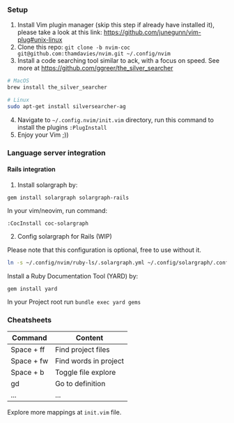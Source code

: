 ### Setup
1. Install Vim plugin manager (skip this step if already have installed it), please take a look at this link: https://github.com/junegunn/vim-plug#unix-linux
2. Clone this repo: `git clone -b nvim-coc git@github.com:thamdavies/nvim.git ~/.config/nvim`
3. Install a code searching tool similar to ack, with a focus on speed. See more at https://github.com/ggreer/the_silver_searcher
```bash
# MacOS
brew install the_silver_searcher

# Linux
sudo apt-get install silversearcher-ag
```
4. Navigate to `~/.config.nvim/init.vim` directory, run this command to install the plugins `:PlugInstall`
5. Enjoy your Vim ;))
### Language server integration
#### Rails integration
1. Install solargraph by:
```
gem install solargraph solargraph-rails
```
In your vim/neovim, run command:
```
:CocInstall coc-solargraph
```
2. Config solargraph for Rails (WIP)

Please note that this configuration is optional, free to use without it.
```bash
ln -s ~/.config/nvim/ruby-ls/.solargraph.yml ~/.config/solargraph/.config.yml
```
Install a Ruby Documentation Tool (YARD) by:
```
gem install yard
```
In your Project root run `bundle exec yard gems`

### Cheatsheets
| Command    | Content               |
|------------|-----------------------|
| Space + ff | Find project files    |
| Space + fw | Find words in project |
| Space + b  | Toggle file explore   |
| gd         | Go to definition      |
| ...        | ...                   |

Explore more mappings at `init.vim` file.
